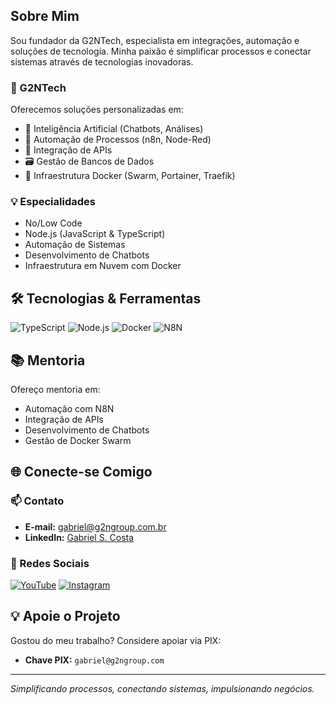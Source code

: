 ## Sobre Mim
Sou fundador da G2NTech, especialista em integrações, automação e soluções de tecnologia. Minha paixão é simplificar processos e conectar sistemas através de tecnologias inovadoras.

### 🏢 G2NTech
Oferecemos soluções personalizadas em:
- 🤖 Inteligência Artificial (Chatbots, Análises)
- 🔗 Automação de Processos (n8n, Node-Red)
- 🔌 Integração de APIs
- 🗃️ Gestão de Bancos de Dados
- 🐳 Infraestrutura Docker (Swarm, Portainer, Traefik)

### 💡 Especialidades
- No/Low Code
- Node.js (JavaScript & TypeScript)
- Automação de Sistemas
- Desenvolvimento de Chatbots
- Infraestrutura em Nuvem com Docker

## 🛠️ Tecnologias & Ferramentas
![TypeScript](https://img.shields.io/badge/-TypeScript-007ACC?style=flat-square&logo=typescript&logoColor=white)
![Node.js](https://img.shields.io/badge/-Node.js-339933?style=flat-square&logo=node.js&logoColor=white)
![Docker](https://img.shields.io/badge/-Docker-2496ED?style=flat-square&logo=docker&logoColor=white)
![N8N](https://img.shields.io/badge/-N8N-13AA52?style=flat-square&logo=n8n&logoColor=white)

## 📚 Mentoria
Ofereço mentoria em:
- Automação com N8N
- Integração de APIs
- Desenvolvimento de Chatbots
- Gestão de Docker Swarm

## 🌐 Conecte-se Comigo

### 📫 Contato
- **E-mail:** gabriel@g2ngroup.com.br
- **LinkedIn:** [Gabriel S. Costa](https://www.linkedin.com/in/gabriel-s-costa/)

### 📱 Redes Sociais
[![YouTube](https://img.shields.io/badge/-YouTube-FF0000?style=flat-square&logo=youtube&logoColor=white)](https://www.youtube.com/@oaugustosgabriel)
[![Instagram](https://img.shields.io/badge/-Instagram-E4405F?style=flat-square&logo=instagram&logoColor=white)](https://www.instagram.com/oaugustosgabriel)

## 💡 Apoie o Projeto
Gostou do meu trabalho? Considere apoiar via PIX:
- **Chave PIX:** `gabriel@g2ngroup.com`

---

*Simplificando processos, conectando sistemas, impulsionando negócios.*
